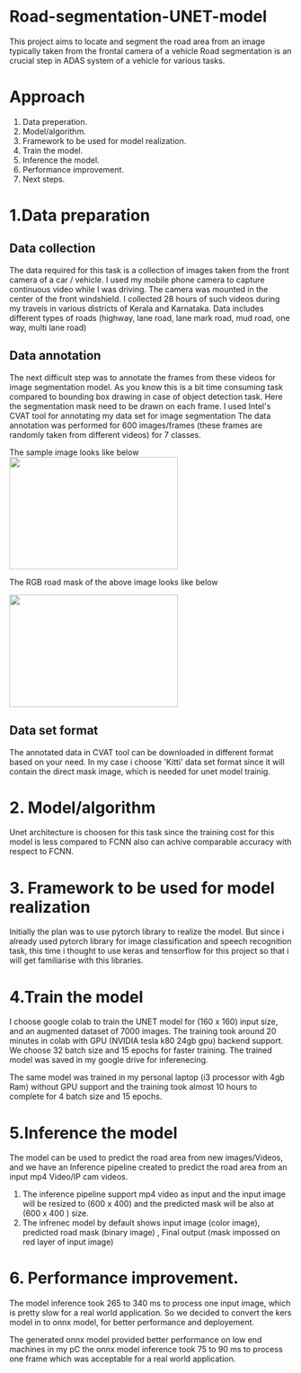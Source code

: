 # Road-segmentation-UNET-model
This project aims to locate and segment the road area from an image typically taken from the frontal camera of a vehicle
Road segmentation is an crucial step in ADAS system of a vehicle for various tasks. 

# Approach
1. Data preperation.
2. Model/algorithm.
3. Framework to be used for model realization.
4. Train the model.
5. Inference the model.
6. Performance improvement.
7. Next steps.

# 1.Data preparation

## Data collection  
 The data required for this task is a collection of images taken from the front camera of a car / vehicle. I used my mobile phone camera to capture continuous video while I was driving. The camera was mounted in the center of the front windshield.
 I collected 28 hours of such videos during my travels in various districts of Kerala and Karnataka.
 Data includes different types of roads (highway, lane road, lane mark road, mud road, one way, multi lane road)

 ## Data annotation
  The next difficult step was to annotate the frames from these videos for image segmentation model. 
  As you know this is a bit time consuming task compared to bounding box drawing in case of object detection task.
  Here the segmentation mask need to be drawn on each frame.
  I used Intel's CVAT tool for annotating my data set for image segmentation
  The data annotation was performed for 600 images/frames (these frames are randomly taken from different videos) for 7 classes.

  The sample image looks like below                                
  <img src="https://user-images.githubusercontent.com/78997596/161812129-56097ac0-7673-421d-9b49-64e5a692ea4e.jpg" width="300" height="200">

  
  The RGB road mask of the above image looks like below
  
  <img src="https://user-images.githubusercontent.com/78997596/161812224-33cb17a6-40f0-472b-8e37-1cf469f104e9.png" width="300" height="200">
  
  ## Data set format
  The annotated data in CVAT tool can be downloaded in different format based on your need. In my case i choose 'Kitti' data set format since it will contain the direct mask image, which is needed for unet model trainig.


  # 2. Model/algorithm
   Unet architecture is choosen for this task since the training cost for this model is less compared to FCNN also can achive comparable accuracy with respect to FCNN.


   # 3. Framework to be used for model realization
   Initially the plan was to use pytorch library to realize the model. But since i already used pytorch library for image classification and speech recognition task, this time i thought to use keras and tensorflow for this project so that i will get familiarise with this libraries.
 
 
   # 4.Train the model
   I choose google colab to train the UNET model for (160 x 160) input size, and an augmented dataset of 7000 images. The training took around 20 minutes in colab with GPU (NVIDIA tesla k80 24gb gpu) backend support. We choose 32 batch size and 15 epochs for faster training. The trained model was saved in my google drive for inferenecing.
   
   The same model was trained in my personal laptop (i3 processor with 4gb Ram) without GPU support and the training took almost 10 hours to complete for 4 batch size and 15 epochs.
   
   # 5.Inference the model
   The model can be used to predict the road area from new images/Videos, and we have an Inference pipeline created to predict the road area from an input mp4 Video/IP cam videos.
   
   1. The inference pipeline support mp4 video as input and the input image will be resized to (600 x 400) and the predicted mask will be also at (600 x 400 ) size.
   2. The infrenec model by default shows input image (color image), predicted road mask (binary image) , Final output (mask impossed on red layer of input image)
  
  
 # 6. Performance improvement.
 The model inference took 265 to 340 ms to process one input image, which is pretty slow for a real world application. 
 So we decided to convert the kers model in to onnx model, for better performance and deployement.
 
 The generated onnx model provided better performance on low end machines 
 in my pC the onnx model inference took 75 to 90 ms to process one frame which was acceptable for a real world application. 
 

